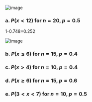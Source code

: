 
![image](https://github.com/user-attachments/assets/80dff0e6-f694-4888-9b3c-e6f1f00a20e6)

### a. $P(x \lt 12)$ for $n = 20$, $p = 0.5$  

1-0.748=0.252

![image](https://github.com/user-attachments/assets/4c4118ac-74cd-40d8-9675-e6d1cbe4c885)


### b. $P(x \leq 6)$ for $n = 15$, $p = 0.4$  




### c. $P(x \gt 4)$ for $n = 10$, $p = 0.4$  




### d. $P(x \geq 6)$ for $n = 15$, $p = 0.6$  





### e. $P(3 \lt x \lt 7)$ for $n = 10$, $p = 0.5$  
 
